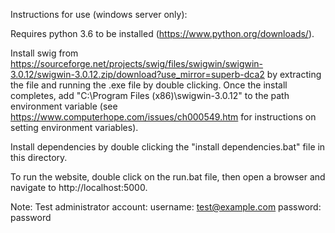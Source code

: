 Instructions for use (windows server only):

Requires python 3.6 to be installed (https://www.python.org/downloads/).  

Install swig from https://sourceforge.net/projects/swig/files/swigwin/swigwin-3.0.12/swigwin-3.0.12.zip/download?use_mirror=superb-dca2 by extracting the file and running the .exe file by double clicking. Once the install completes, add "C:\Program Files (x86)\swigwin-3.0.12\" to the path environment variable (see https://www.computerhope.com/issues/ch000549.htm for instructions on setting environment variables).

Install dependencies by double clicking the "install dependencies.bat" file in this directory.

To run the website, double click on the run.bat file, then open a browser and navigate to http://localhost:5000.


Note:
    Test administrator account:
        username: test@example.com
        password: password